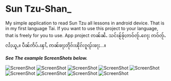 Sun Tzu-Shan_
==========

My simple application to read Sun Tzu all lessons in android device. That is in my first language Tai. If you want to use this project to your language, that is freely for you to use. App project ဢၼ်ၼႆႉ သင်ၽႂ်ၶႂ်ႈဢဝ်ၸႂ်ႉၵေႃႈ ဢဝ်ၸႂ်ႉလႆႈယူႇ။ ပဵၼ်ဢႅပ်ႉၾၢႆႇ ဢၼ်ၶႃႈတိုၵ်းၽိုၵ်းၵူၺ်းၶႃႈ…။


***See The example ScreenShots below.***

![ScreenShot](https://github.com/saitawngpha/SunTzu-Shan-/blob/master/ScreenShots/1.png)
![ScreenShot](https://github.com/saitawngpha/SunTzu-Shan-/blob/master/ScreenShots/2.png)
![ScreenShot](https://github.com/saitawngpha/SunTzu-Shan-/blob/master/ScreenShots/3.png)
![ScreenShot](https://github.com/saitawngpha/SunTzu-Shan-/blob/master/ScreenShots/4.png)
![ScreenShot](https://github.com/saitawngpha/SunTzu-Shan-/blob/master/ScreenShots/5.png)
![ScreenShot](https://github.com/saitawngpha/SunTzu-Shan-/blob/master/ScreenShots/1_1.png)
![ScreenShot](https://github.com/saitawngpha/SunTzu-Shan-/blob/master/ScreenShots/1_2.png)
![ScreenShot](https://github.com/saitawngpha/SunTzu-Shan-/blob/master/ScreenShots/1_3.png)
![ScreenShot](https://github.com/saitawngpha/SunTzu-Shan-/blob/master/ScreenShots/1_4.png)
